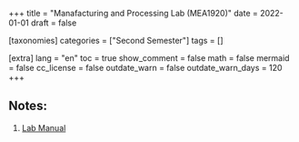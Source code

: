 +++
title = "Manafacturing and Processing Lab (MEA1920)"
date = 2022-01-01
draft = false

[taxonomies]
categories = ["Second Semester"]
tags = []

[extra]
lang = "en"
toc = true
show_comment = false
math = false
mermaid = false
cc_license = false
outdate_warn = false
outdate_warn_days = 120
+++

<h2>Notes:</h2>


1. <a href="https://drive.google.com/file/d/1hdNNFbVuIwH3YpPTZykgFIlMIAqpd1ti/view?usp=share_link" target="_blank">Lab Manual</a>



